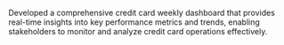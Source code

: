 Developed a comprehensive credit card weekly dashboard that provides real-time insights into key performance metrics and trends, enabling stakeholders to monitor and analyze credit card operations effectively.
